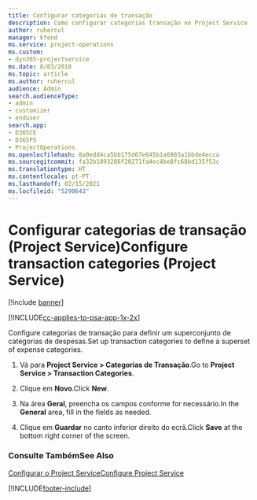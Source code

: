 ```yaml
---
title: Configurar categorias de transação
description: Como configurar categorias transação no Project Service
author: ruhercul
manager: kfend
ms.service: project-operations
ms.custom:
- dyn365-projectservice
ms.date: 8/03/2018
ms.topic: article
ms.author: ruhercul
audience: Admin
search.audienceType:
- admin
- customizer
- enduser
search.app:
- D365CE
- D365PS
- ProjectOperations
ms.openlocfilehash: 8a0edd4ca5bb175d67e645b1a6903a1bbde4ecca
ms.sourcegitcommit: fa32b1893286f20271fa4ec4be8fc68bd135f53c
ms.translationtype: HT
ms.contentlocale: pt-PT
ms.lasthandoff: 02/15/2021
ms.locfileid: "5290643"
---
```

# <a name="configure-transaction-categories-project-service"></a><span data-ttu-id="888bb-103">Configurar categorias de transação (Project Service)</span><span class="sxs-lookup"><span data-stu-id="888bb-103">Configure transaction categories (Project Service)</span></span>

[!include [banner](../includes/psa-now-project-operations.md)]

[!INCLUDE[cc-applies-to-psa-app-1x-2x](../includes/cc-applies-to-psa-app-1x-2x.md)]

<span data-ttu-id="888bb-104">Configure categorias de transação para definir um superconjunto de categorias de despesas.</span><span class="sxs-lookup"><span data-stu-id="888bb-104">Set up transaction categories to define a superset of expense categories.</span></span>  
  
1.  <span data-ttu-id="888bb-105">Vá para **Project Service > Categorias de Transação**.</span><span class="sxs-lookup"><span data-stu-id="888bb-105">Go to **Project Service > Transaction Categories**.</span></span>  
  
2.  <span data-ttu-id="888bb-106">Clique em **Novo**.</span><span class="sxs-lookup"><span data-stu-id="888bb-106">Click **New**.</span></span>  
  
3.  <span data-ttu-id="888bb-107">Na área **Geral**, preencha os campos conforme for necessário.</span><span class="sxs-lookup"><span data-stu-id="888bb-107">In the **General** area, fill in the fields as needed.</span></span>  
  
4.  <span data-ttu-id="888bb-108">Clique em **Guardar** no canto inferior direito do ecrã.</span><span class="sxs-lookup"><span data-stu-id="888bb-108">Click **Save** at the bottom right corner of the screen.</span></span>  
  
### <a name="see-also"></a><span data-ttu-id="888bb-109">Consulte Também</span><span class="sxs-lookup"><span data-stu-id="888bb-109">See Also</span></span>  
 [<span data-ttu-id="888bb-110">Configurar o Project Service</span><span class="sxs-lookup"><span data-stu-id="888bb-110">Configure Project Service</span></span>](../psa/configure.md)


[!INCLUDE[footer-include](../includes/footer-banner.md)]